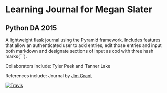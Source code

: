 # Learning Journal for Megan Slater
## Python DA 2015

A lightweight flask journal using the Pyramid framework.  Includes features that allow an authenticated user to add entries, edit those entries and input both markdown and designate sections of input as cod with three hash marks(```).

Collaborators include:  Tyler Peek and Tanner Lake

References include:  Journal by [Jim Grant](https://github.com/MigrantJ/learning-journal/blob/master/journal.py)

[![Travis](https://travis-ci.org/meslater1030/learning-journal.svg)](https://travis-ci.org/meslater1030/learning-journal.svg)